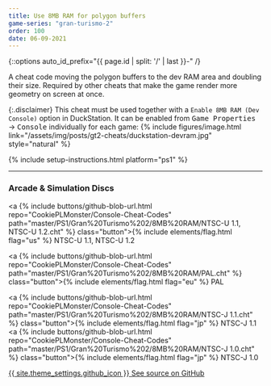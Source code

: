 ```yaml
---
title: Use 8MB RAM for polygon buffers
game-series: "gran-turismo-2"
order: 100
date: 06-09-2021
---
```


{::options auto_id_prefix="{{ page.id | split: '/' | last }}-" /}

A cheat code moving the polygon buffers to the dev RAM area and doubling their size.
Required by other cheats that make the game render more geometry on screen at once.

{:.disclaimer}
This cheat must be used together with a `Enable 8MB RAM (Dev Console)` option in DuckStation. It can be enabled from
<kbd><samp>Game Properties</samp></kbd> &rarr; <kbd><samp>Console</samp></kbd> individually for each game:
{% include figures/image.html link="/assets/img/posts/gt2-cheats/duckstation-devram.jpg" style="natural" %}

{% include setup-instructions.html platform="ps1" %}

***

### Arcade & Simulation Discs
<a {% include buttons/github-blob-url.html repo="CookiePLMonster/Console-Cheat-Codes" path="master/PS1/Gran%20Turismo%202/8MB%20RAM/NTSC-U 1.1, NTSC-U 1.2.cht" %} class="button">{% include elements/flag.html flag="us" %} NTSC-U 1.1, NTSC-U 1.2</a>

<a {% include buttons/github-blob-url.html repo="CookiePLMonster/Console-Cheat-Codes" path="master/PS1/Gran%20Turismo%202/8MB%20RAM/PAL.cht" %} class="button">{% include elements/flag.html flag="eu" %} PAL</a>

<a {% include buttons/github-blob-url.html repo="CookiePLMonster/Console-Cheat-Codes" path="master/PS1/Gran%20Turismo%202/8MB%20RAM/NTSC-J 1.1.cht" %} class="button">{% include elements/flag.html flag="jp" %} NTSC-J 1.1</a>
<a {% include buttons/github-blob-url.html repo="CookiePLMonster/Console-Cheat-Codes" path="master/PS1/Gran%20Turismo%202/8MB%20RAM/NTSC-J 1.0.cht" %} class="button">{% include elements/flag.html flag="jp" %} NTSC-J 1.0</a>

<a href="https://github.com/CookiePLMonster/Console-Cheat-Codes/blob/master/PS1/Gran%20Turismo%202/8MB%20RAM" class="button github" target="_blank">{{ site.theme_settings.github_icon }} See source on GitHub</a>